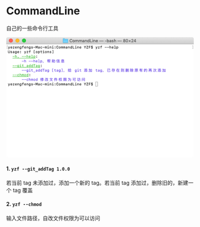 # CommandLine

自己的一些命令行工具



![screenshot](./screenshot.png)



#### 1. `yzf --git_addTag 1.0.0`

若当前 tag 未添加过，添加一个新的 tag。若当前 tag 添加过，删除旧的，新建一个 tag 覆盖



#### 2. `yzf --chmod`

输入文件路径，自改文件权限为可以访问